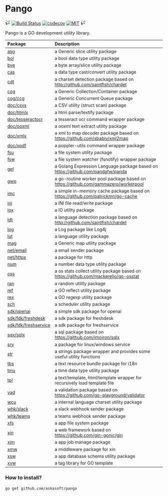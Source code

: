  Pango
=====================================================================

![](./logo.png) [![Build Status](https://github.com/askasoft/pango/actions/workflows/build.yml/badge.svg)](https://github.com/askasoft/pango/actions?query=branch%3Amaster) [![codecov](https://codecov.io/gh/askasoft/pango/branch/master/graph/badge.svg)](https://codecov.io/gh/askasoft/pango) [![MIT](https://img.shields.io/badge/license-MIT-green)](https://opensource.org/licenses/MIT) ![](/logo.png)



Pango is a GO development utility library.

| **Package**                      | **Description**                         |
| :------------------------------- | :-------------------------------------- |
| [asg](./asg/)                    | a Generic slice utility package         |
| [bol](./bol/)                    | a bool data type utility package        |
| [bye](./bye/)                    | a byte array/slice utility package      |
| [cas](./cas/)                    | a data type cast/convert utility package|
| [cdt](./cdt/)                    | a charset detection package based on http://github.com/saintfish/chardet |
| [cog](./cog/)                    | a Generic Collection/Container package  |
| [cog/ccg](./cog/ccg/)            | a Generic Concurrent Queue package      |
| [doc/csvx](./doc/csvx/)          | a CSV utility (struct scan) package     |
| [doc/htmlx](./doc/htmlx/)        | a html parse/textify package            |
| [doc/tesseractocr](./doc/tesseractocr/) | a tesseract ocr command wrapper package |
| [doc/ooxml](./doc/ooxml/)        | a ooxml text extract utility package |
| [doc/xmlx](./doc/xmlx/)          | a xml to map decoder package based on https://github.com/sbabiv/xml2map |
| [doc/xpdf](./doc/xpdf/)          | a poppler-utils command wrapper package |
| [fsu](./fsu/)                    | a file system utility package           |
| [fsw](./fsw/)                    | a file system watcher (fsnotify) wrapper package |
| [gel](./gel/)                    | a Golang Expression Language package based on https://github.com/pandafw/panda |
| [gwp](./gwp/)                    | a go-routine worker pool package based on https://github.com/gammazero/workerpool |
| [imc](./imc/)                    | a simple in-memory cache package based on https://github.com/patrickmn/go-cache |
| [ini](./ini/)                    | a INI file read/write package           |
| [iox](./iox/)                    | a IO utility package                    |
| [ldt](./ldt/)                    | a language detection package based on http://github.com/saintfish/chardet |
| [log](./log/)                    | a Log package like Log4j                |
| [lut](./lut/)                    | a language utility package              |
| [mag](./mag/)                    | a Generic map utility package           |
| [net/email](./net/email/)        | a email sender package                  |
| [net/httpx](./net/httpx/)        | a package for http                      |
| [num](./num/)                    | a number data type utility package      |
| [oss](./oss/)                    | a os stats collect utility package based on https://github.com/mackerelio/go-osstat |
| [ran](./ran/)                    | a random utility package                |
| [ref](./ref/)                    | a GO reflect utility package            |
| [rex](./rex/)                    | a GO regexp utility package            |
| [sch](./sch/)                    | a scheduler utility package             |
| [sdk/openai](./sdk/openai/)      | a simple sdk package for openai         |
| [sdk/fdk/freshdesk](./sdk/fdk/freshdesk/) | a sdk package for freshdesk    |
| [sdk/fdk/freshservice](./sdk/fdk/freshservice/) | a sdk package for freshservice |
| [sqx/sqlx](./sqx/sqlx)           | a sql package based on https://github.com/jmoiron/sqlx |
| [srv](./srv/)                    | a package for linux/windows service |
| [str](./str/)                    | a strings package wrapper and provides some useful utility functions      |
| [tbs](./tbs/)                    | a text resource bundle package for i18n |
| [tmu](./tmu/)                    | a time data type utility package |
| [tpl](./tpl/)                    | a text/template, html/template wrapper for recursively load template file |
| [vad](./vad/)                    | a validation package based on https://github.com/go-playground/validator |
| [wcu](./wcu/)                    | a internal language charset utility package |
| [whk/slack](./whk/slack/)        | a slack webhook sender package          |
| [whk/teams](./whk/teams/)        | a teams webhook sender package          |
| [xfs](./xfs/)                    | a app file system package |
| [xin](./xin/)                    | a web framework based on https://github.com/gin-gonic/gin |
| [xjm](./xjm/)                    | a app job manage package |
| [xmw](./xmw/)                    | a middleware package for xin |
| [xsw](./xsw/)                    | a app database schema utility package |
| [xvw](./xvw/)                    | a tag library for GO template |


### How to install?

	go get github.com/askasoft/pango



